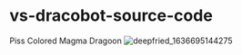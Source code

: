 # vs-dracobot-source-code
 Piss Colored Magma Dragoon
![deepfried_1636695144275](https://user-images.githubusercontent.com/16420742/141415250-35979382-5498-451c-8ebc-4fb49ef93312.jpg)
